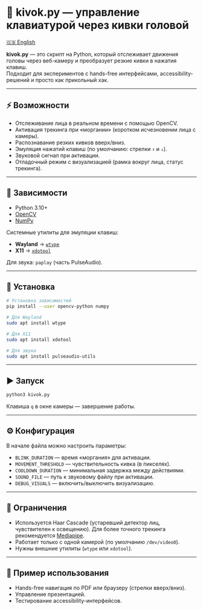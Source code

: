 # 🎥 kivok.py — управление клавиатурой через кивки головой

[🇬🇧 English](README.md)

**kivok.py** — это скрипт на Python, который отслеживает движения головы через веб-камеру и преобразует резкие кивки в нажатия клавиш.  
Подходит для экспериментов с hands-free интерфейсами, accessibility-решений и просто как прикольный хак.

---

## ⚡ Возможности
- Отслеживание лица в реальном времени с помощью OpenCV.  
- Активация трекинга при «моргании» (коротком исчезновении лица с камеры).  
- Распознавание резких кивков вверх/вниз.  
- Эмуляция нажатий клавиш (по умолчанию: стрелки `↑` и `↓`).  
- Звуковой сигнал при активации.  
- Отладочный режим с визуализацией (рамка вокруг лица, статус трекинга).  

---

## 🔧 Зависимости
- Python 3.10+  
- [OpenCV](https://pypi.org/project/opencv-python/)  
- [NumPy](https://numpy.org/)  

Системные утилиты для эмуляции клавиш:  
- **Wayland** → [`wtype`](https://github.com/atx/wtype)  
- **X11** → [`xdotool`](https://www.semicomplete.com/projects/xdotool/)  

Для звука: `paplay` (часть PulseAudio).  

---

## 🚀 Установка
```bash
# Установка зависимостей
pip install --user opencv-python numpy

# Для Wayland
sudo apt install wtype

# Для X11
sudo apt install xdotool

# Для звука
sudo apt install pulseaudio-utils
````

---

## ▶️ Запуск

```bash
python3 kivok.py
```

Клавиша `q` в окне камеры — завершение работы.

---

## ⚙️ Конфигурация

В начале файла можно настроить параметры:

* `BLINK_DURATION` — время «моргания» для активации.
* `MOVEMENT_THRESHOLD` — чувствительность кивка (в пикселях).
* `COOLDOWN_DURATION` — минимальная задержка между действиями.
* `SOUND_FILE` — путь к звуковому файлу при активации.
* `DEBUG_VISUALS` — включить/выключить визуализацию.

---

## 🧩 Ограничения

* Используется Haar Cascade (устаревший детектор лиц, чувствителен к освещению). Для более точного трекинга рекомендуется [Mediapipe](https://developers.google.com/mediapipe).
* Работает только с одной камерой (по умолчанию `/dev/video0`).
* Нужны внешние утилиты (`wtype` или `xdotool`).

---

## 📌 Пример использования

* Hands-free навигация по PDF или браузеру (стрелки вверх/вниз).
* Управление презентацией.
* Тестирование accessibility-интерфейсов.
